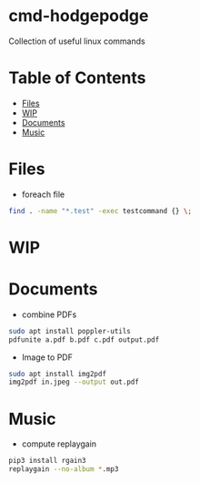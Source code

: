 # cmd-hodgepodge
Collection of useful linux commands

# Table of Contents
- [Files](#Files)
- [WIP](#WIP)
- [Documents](#Documents)
- [Music](#Music)

# Files
- foreach file
```bash
find . -name "*.test" -exec testcommand {} \;
```

# WIP

# Documents
- combine PDFs
```bash
sudo apt install poppler-utils
pdfunite a.pdf b.pdf c.pdf output.pdf
```

- Image to PDF
```bash
sudo apt install img2pdf
img2pdf in.jpeg --output out.pdf
```

# Music
- compute replaygain
```bash
pip3 install rgain3
replaygain --no-album *.mp3
```

